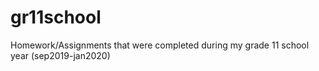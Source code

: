 # gr11school
Homework/Assignments that were completed during my grade 11 school year (sep2019-jan2020)
